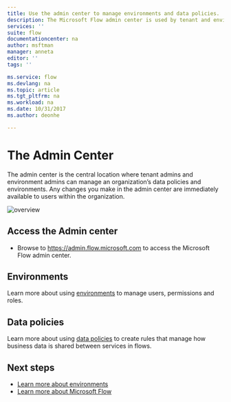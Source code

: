 ```yaml
---
title: Use the admin center to manage environments and data policies. | Microsoft Docs
description: The Microsoft Flow admin center is used by tenant and environment admins to manage data policies and environments for Microsoft Flow deployments.
services: ''
suite: flow
documentationcenter: na
author: msftman
manager: anneta
editor: ''
tags: ''

ms.service: flow
ms.devlang: na
ms.topic: article
ms.tgt_pltfrm: na
ms.workload: na
ms.date: 10/31/2017
ms.author: deonhe

---
```

# The Admin Center

The admin center is the central location where tenant admins and environment admins can manage an organization’s data policies and environments. Any changes you make in the admin center are immediately available to users within the organization.

![overview](./media/admin-center-introduction/overview.png)

## Access the Admin center

* Browse to https://admin.flow.microsoft.com to access the Microsoft Flow admin center.

## Environments

Learn more about using [environments](environments-overview-admin.md) to manage users, permissions and roles.

## Data policies

Learn more about using [data policies](prevent-data-loss.md) to create rules that manage how business data is shared between services in flows.

## Next steps

* [Learn more about environments](environments-overview-admin.md)
* [Learn more about Microsoft Flow](getting-started.md)
